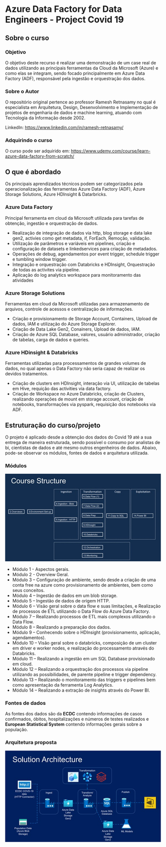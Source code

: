 # Azure Data Factory for Data Engineers - Project Covid 19

## Sobre o curso

### Objetivo
O objetivo deste recurso é realizar uma demonstração de um case real de dados utilizando as principais ferramentas da Cloud da Microsoft (Azure) e como elas se integram, sendo focado principalmente em Azure Data Factory (ADF), responsável pela ingestão e orquestração dos dados.

### Sobre o Autor

O repositório original pertence ao professor Ramesh Retnasamy no qual é especialista em Arquitetura, Design, Desenvolvimento e Implementação de projetos de engenharia de dados e machine learning, atuando com Tecnologia da Informação desde 2002. 

LinkedIn: https://www.linkedin.com/in/ramesh-retnasamy/

### Adquirindo o curso

O curso pode ser adquirido em: https://www.udemy.com/course/learn-azure-data-factory-from-scratch/

## O que é abordado

Os principais aprendizados técnicos podem ser categorizados pela operacionalização das ferramentas Azure Data Factory (ADF), Azure Storage Solutions, Azure HDInsight & Datarbricks.

### Azure Data Factory

Principal ferramenta em cloud da Microsoft utilizada para tarefas de obtenção, ingestão e orquestração de dados. 

- Realização de integração de dados via http, blog storage e data lake gen2, activies como get metadata, if, ForEach, Remoção, validação. 
- Utilização de parâmetros e variáveis em pipelines, criação e configuração de datasets e linkedservices para criação de metadados. 
- Operações de debug, agendamentos por event trigger, schedule trigger e tumbling window trigger. 
- Integração e orquestração com Databricks e HDInsight, Orquestração de todas as activites via pipeline. 
- Aplicação do log analytics workspace para monitoramento das atividades

### Azure Storage Solutions

Ferramentas em cloud da Microsoft utilizadas para armazenamento de arquivos, controle de acessos e centralização de informações.

- Criação e provisionamento de Storage Account, Containers, Upload de dados, IAM e utilização do Azure Storage Explorer. 
- Criação de Data Lake Gen2, Conainers, Upload de dados, IAM. 
- Criação de Azure SQL Database, valores, usuário administrador, criação de tabelas, carga de dados e queries.

### Azure HDinsight & Databricks

Ferramentas utilizadas para processamentos de grandes volumes de dados, no qual apenas o Data Factory não seria capaz de realizar os devidos tratamentos.

- Criação de clusters em HDInsight, interação via UI, utilização de tabelas em Hive, requição das activities via data factory.
- Criação de Workspace no Azure Databricks, criação de Clusters, realizando operações de mount em storage account, criação de notebooks, transformações via pyspark, requisição dos notebooks via ADF.


## Estruturação do curso/projeto

O projeto é aplicado desde a obtenção dos dados do Covid 19 até a sua entrega de maneira estruturada, sendo possível o consumo por analistas de bi, cientistas de dados e até mesmo outros engenheiros de dados. Abaixo, pode-se observar os módulos, fontes de dados e arquitetura utilizada.


### Módulos

<p align="center">
  <img src="imgs/img-02.jpeg" />
</p>


- Módulo 1 - Aspectos gerais.
- Módulo 2 - Overview Geral.
- Módulo 3 – Configuração de ambiente, sendo desde a criação de uma conta free na azure como provisionamento de ambientes, bem como seus conceitos.
- Módulo 4 – Ingestão de dados em um blob storage.
- Módulo 5 – Ingestão de dados de origem HTTP.
- Módulo 6 – Visão geral sobre o data flow e suas limitações, e Realização de processos de ETL utilizando o Data Flow do Azure Data Factory.
- Módulo 7 – Realizando processos de ETL mais complexos utilizando o Data Flow.
- Módulo 8 – Realizando a preparação dos dados.
- Módulo 9 – Conhecendo sobre o HDInsight (provisionamento, aplicação, agendamentos).
- Módulo 10 – Visão geral sobre o databricks, composição de um cluster em driver e worker nodes, e realização do processamento através do Databricks.
- Módulo 11 – Realizando a ingestão em um SQL Database provisionado em cloud.
- Módulo 12 – Realizando a orquestração dos processos via pipeline utilizando as possibilidades, de parente pipeline e trigger dependency.
- Módulo 13 – Realizando o monitoramento das triggers e pipelines bem como apresentação da ferramenta Log Analytics.
- Módulo 14 – Realizando a extração de insights através do Power BI.

### Fontes de dados

As fontes dos dados são da **ECDC** contendo informações de casos confirmados, óbitos, hospitalizações e números de testes realizados e **European Statistical System** contendo informações gerais sobre a população.

### Arquitetura proposta

<p align="center">
  <img src="imgs/img-01.jpeg" />
</p>









